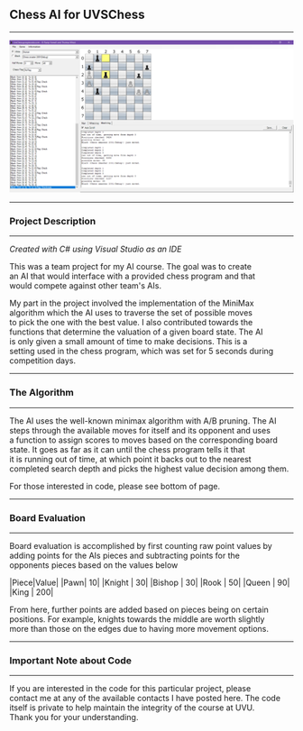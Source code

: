 ## Chess AI for UVSChess

---

<img src="img/chess2.png?raw=true">

---

### Project Description

---

*Created with C# using Visual Studio as an IDE*

This was a team project for my AI course. The goal was to create  
an AI that would interface with a provided chess program and that  
would compete against other team's AIs.

My part in the project involved the implementation of the MiniMax  
algorithm which the AI uses to traverse the set of possible moves  
to pick the one with the best value. I also contributed towards the  
functions that determine the valuation of a given board state. The AI  
is only given a small amount of time to make decisions. This is a  
setting used in the chess program, which was set for 5 seconds during  
competition days.

---

### The Algorithm

---

The AI uses the well-known minimax algorithm with A/B pruning. The AI  
steps through the available moves for itself and its opponent and uses  
a function to assign scores to moves based on the corresponding board  
state. It goes as far as it can until the chess program tells it that  
it is running out of time, at which point it backs out to the nearest   
completed search depth and picks the highest value decision among them.

For those interested in code, please see bottom of page.

---

### Board Evaluation

---

Board evaluation is accomplished by first counting raw point values by  
adding points for the AIs pieces and subtracting points for the  
opponents pieces based on the values below

|Piece|Value|
|Pawn| 10|
|Knight | 30|
|Bishop | 30|
|Rook | 50|
|Queen | 90|
|King | 200|

From here, further points are added based on pieces being on certain  
positions. For example, knights towards the middle are worth slightly  
more than those on the edges due to having more movement options.

---


### Important Note about Code

---

If you are interested in the code for this particular project, please  
contact me at any of the available contacts I have posted here. The code  
itself is private to help maintain the integrity of the course at UVU.  
Thank you for your understanding.
